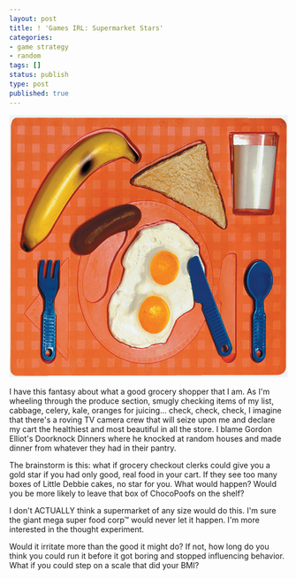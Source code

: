 ```yaml
---
layout: post
title: ! 'Games IRL: Supermarket Stars'
categories:
- game strategy
- random
tags: []
status: publish
type: post
published: true
---
```

<a href="/img/vintage-food.jpg"><img src="/img/vintage-food.jpg" alt="supermarket stars game" title="vintage food" width="600" height="474" class="aligncenter size-large wp-image-325" /></a>

I have this fantasy about what a good grocery shopper that I am. As I'm wheeling through the produce section, smugly checking items of my list, cabbage, celery, kale, oranges for juicing... check, check, check, I imagine that there's a roving TV camera crew that will seize upon me and declare my cart the healthiest and most beautiful in all the store. I blame Gordon Elliot's Doorknock Dinners where he knocked at random houses and made dinner from whatever they had in their pantry.

The brainstorm is this: what if grocery checkout clerks could give you a gold star if you had only good, real food in your cart. If they see too many boxes of Little Debbie cakes, no star for you. What would happen? Would you be more likely to leave that box of ChocoPoofs on the shelf?

I don't ACTUALLY think a supermarket of any size would do this. I'm sure the giant mega super food corp™ would never let it happen. I'm more interested in the thought experiment.

Would it irritate more than the good it might do? If not, how long do you think you could run it before it got boring and stopped influencing behavior. What if you could step on a scale that did your BMI?
